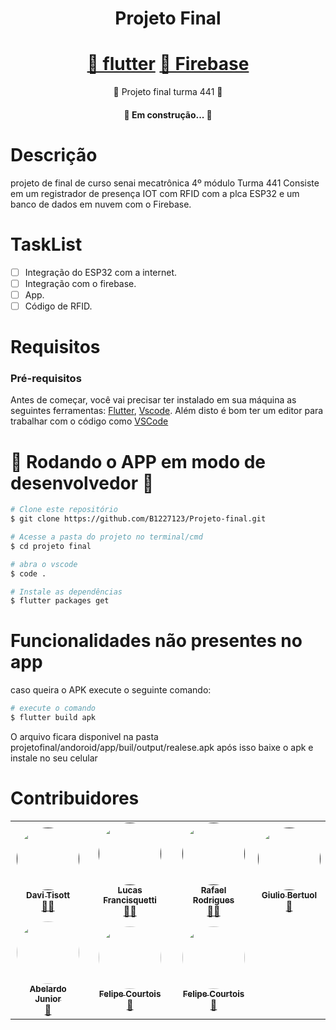
<h1 align="center">
Projeto Final  
</h1>
<h1 align="center">
    <a href=https://docs.flutter.dev/>🔗 flutter</a>
    <a href=https://firebase.google.com/>🔗 Firebase</a>
</h1>
<p align="center">💼 Projeto final turma 441 💼</p>
<h4 align="center"> 
	🚧   Em construção...  🚧
</h4>

# Descrição
projeto de final de curso senai mecatrônica 4º módulo Turma 441
Consiste em um registrador de presença IOT com RFID com  a plca
ESP32 e um banco de dados em nuvem com o Firebase.

# TaskList
- [ ] Integração do ESP32 com a internet.
- [ ] Integração com o firebase.
- [ ] App.
- [ ] Código de RFID.

# Requisitos

### Pré-requisitos

Antes de começar, você vai precisar ter instalado em sua máquina as seguintes ferramentas:
[Flutter](https://docs.flutter.dev), [Vscode](https://code.visualstudio.com/download). 
Além disto é bom ter um editor para trabalhar com o código como [VSCode](https://code.visualstudio.com/)

# 🎲 Rodando o APP em modo de desenvolvedor 🎲 

```bash
# Clone este repositório
$ git clone https://github.com/B1227123/Projeto-final.git

# Acesse a pasta do projeto no terminal/cmd
$ cd projeto final

# abra o vscode
$ code .

# Instale as dependências
$ flutter packages get
```
# Funcionalidades não presentes no app


caso queira o APK execute o seguinte comando:

```bash
# execute o comando
$ flutter build apk

```
O arquivo ficara disponivel na pasta projetofinal/andoroid/app/buil/output/realese.apk
após isso baixe o apk e instale no seu celular



# Contribuidores

<table>
  <tr>
    <td align="center"><a href=""><img style="border-radius: 50%;" src="https://scontent-gru2-2.cdninstagram.com/v/t51.2885-15/257221562_869665740405377_6731072938971029752_n.jpg?stp=dst-jpg_e35_p640x640_sh0.08&_nc_ht=scontent-gru2-2.cdninstagram.com&_nc_cat=105&_nc_ohc=fjuzZkX5_fUAX_3mnDq&edm=ALQROFkBAAAA&ccb=7-4&ig_cache_key=MjcwNjk4NTUyMzczMzIzNDM5Nw%3D%3D.2-ccb7-4&oh=00_AT8CbWtszYDy_NJMfTTB986irgO98cL3IPssns9uqU7tbw&oe=626D1441&_nc_sid=30a2ef" width="100px;" alt=""/><br /><sub><b>Davi Tisott</b></sub></a><br /><a href="https://rocketseat.com.br/" title="Rocketseat">👨‍🚀</a></td>
    <td align="center"><a href=""><img style="border-radius: 50%;" src="https://scontent-gru2-2.cdninstagram.com/v/t51.2885-15/238414101_1450892685294642_5432416130332254215_n.jpg?stp=dst-jpg_e35_s320x320&_nc_ht=scontent-gru2-2.cdninstagram.com&_nc_cat=106&_nc_ohc=P5td44MZmEcAX_dhrC1&tn=P4i9_bgzqacQ6g95&edm=ABfd0MgBAAAA&ccb=7-4&oh=00_AT97uXTpVykfhETdMg1K5_p1VQkV5TiV5xBDA-LETZ83Wg&oe=626DF258&_nc_sid=7bff83" width="100px;" alt=""/><br /><sub><b>Lucas Francisquetti</b></sub></a><br /><a href="https://rocketseat.com.br/" title="Rocketseat">👨‍🚀</a></td>
    <td align="center"><a href=""><img style="border-radius: 50%;" src="https://scontent-gru1-2.cdninstagram.com/v/t51.2885-15/271128962_643390280440068_7936390270210843076_n.jpg?stp=dst-jpg_e35&_nc_ht=scontent-gru1-2.cdninstagram.com&_nc_cat=100&_nc_ohc=h1oEsjRG2rwAX8k1YEZ&edm=ALQROFkBAAAA&ccb=7-4&ig_cache_key=Mjc0MjY5ODIxODcyNTE5MTcwOA%3D%3D.2-ccb7-4&oh=00_AT8TThHvq40lXkj39vyrYOuc2HBYQ7TXU1Xp3sAYOK5PBw&oe=626D70D1&_nc_sid=30a2ef" width="100px;" alt=""/><br /><sub><b>Rafael Rodrigues</b></sub></a><br /><a href="https://rocketseat.com.br/" title="Rocketseat">👨‍🚀</a></td>
    <td align="center"><a href=""><img style="border-radius: 50%;" src="https://scontent-gru2-2.cdninstagram.com/v/t51.2885-15/20904970_244091956113326_2140840437399683072_n.jpg?stp=dst-jpg_e35_s320x320&_nc_ht=scontent-gru2-2.cdninstagram.com&_nc_cat=102&_nc_ohc=7Nc98ip96YoAX9os0cs&tn=P4i9_bgzqacQ6g95&edm=ABfd0MgBAAAA&ccb=7-4&oh=00_AT8tRtYnydRO7HENvcEfna9rYr5c4rPj5qdtLGVLBMuk0Q&oe=626EA1F6&_nc_sid=7bff83" width="100px;" alt=""/><br /><sub><b>Giulio Bertuol</b></sub></a><br /><a href="https://rocketseat.com.br/" title="Rocketseat">🚀</a></td>
  </tr>
  <tr>
    <td align="center"><a href="https://rocketseat.com.br"><img style="border-radius: 50%;" src="https://scontent-gru2-2.cdninstagram.com/v/t51.2885-15/275893259_1559632174433394_4741987072310508371_n.webp?stp=dst-jpg_e35&_nc_ht=scontent-gru2-2.cdninstagram.com&_nc_cat=106&_nc_ohc=ESfjwlWHm5sAX8ypUA8&edm=ALQROFkBAAAA&ccb=7-4&ig_cache_key=MjgwMDY0NzU3NTM5ODkyNzg4NA%3D%3D.2-ccb7-4&oh=00_AT8xEnAcB29aAmQ-cYhBvtOIPHHRZHpIEnrQIiS0EaCSYA&oe=626D37A7&_nc_sid=30a2ef" width="100px;" alt=""/><br /><sub><b>Abelardo Junior</b></sub></a><br /><a href="https://rocketseat.com.br/" title="Rocketseat">🚀</a></td>
    <td align="center"><a href="https://rocketseat.com.br"><img style="border-radius: 50%;" src="" width="100px;" alt=""/><br /><sub><b>Felipe Courtois</b></sub></a><br /><a href="https://rocketseat.com.br/" title="Rocketseat">🚀</a></td>
    <td align="center"><a href="https://rocketseat.com.br"><img style="border-radius: 50%;" src="https://lh3.googleusercontent.com/ev9qQCbIdhyyjTiSfnfG1gfAQ6CjqkIKG90l4ZQLmD71HnHnnFXm6PlQeXfW5Lu0_UissY1MppcmuXVPT9xuvphQE7Hpxwt6ADys4cLdFgsQFet__o2xQ7NA5uAAz12LCwqqm4SYp0OrmVJDsRHxpl-wVnwNMRPb97tGM-S18Am_GTRkhXSjFb1CFIf7xVMzeEg7vYoAe5iRzmWUIb02e61YvZbq9Lwxg1or1l8506P1In1GNvySpO9D-DSxYyh_flxA6yvTeDo_jqpQFZghK8t8datdLKwSy8SQRPBGCyIzn2vK8JsfWuxiJSSj39Hw9nVV2K6qFeixUX7asX8heqEcmqxUA0keQXE9EOujLbthDLiecuHMXCJmegMEd5u36koHjgSvhiHNhUkk8hG0xU4M0tJk0TEGRupP4dtnSVERFMbD7r-qzzcyKaj7KaJRHvJgvI1hsXkoVg3iJ8I9dy7-nZHCmT182glMvcmJdSWvF0JDmvQa53plnFR_d1n40IcwNY-7g63up3JB0v55CCZknW2Ziy_OrDanHlMazalK6iMs5q6f0w5xvlIscdAE6QykZper5OyCS2IMvhrRnFeIAs4Vih5OGHA8tTz71ZtXR0NRM_NMOD9UM7Hj0ssxGz0ticiETsWR5H7lz_zv3gGNtSSuUZoYPMr2OG1II_Xx6bx-Rb86zmN8qJJEmB2uzO63ggtwWi-egDrCnLifGADHhibPvoz3waoQFdqcYjK3ejRVgmt3NrGAgOT6GO5wCU1zf7nlwNnVyGKF5E7xTb1NE6wfEx4EJ-43k6p5GCNMYhSFUWG7sUCa=w427-h569-no?authuser=0"" width="100px;" alt=""/><br /><sub><b>Felipe Courtois</b></sub></a><br /><a href="https://rocketseat.com.br/" title="Rocketseat">🚀</a></td>

  </tr>
</table>
